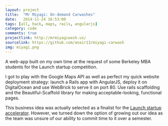 ```yaml
---
layout: project
title:  "Mr Miyagi: On-demand Carwashes"
date:   2014-11-24 16:53:00
tags: [all, hack, maps, rails, angularjs]
category: code
comments: true
projectlink: http://mrmiyagiwash.us/
sourcelink: https://github.com/anair13/miyagi-carwash
img: miyagi.png
---
```


A web-app built on my own time at the request of some Berkeley MBA students for the Launch startup competition.

I got to play with the Google Maps API as well as perfect my quick website deployment strategy: launch a Rails app with AngularJS, deploy it on DigitalOcean and use WebBrick to serve it on port 80. Use rails scaffolding and the Beautiful-Scaffold library for making acceptable-looking, functional pages.

This business idea was actually selected as a finalist for the <a href="http://launch.berkeley.edu/">Launch startup accelerator</a>. However, we turned down the option of growing out our idea as the team was unsure of our ability to commit time to it over a semester.
